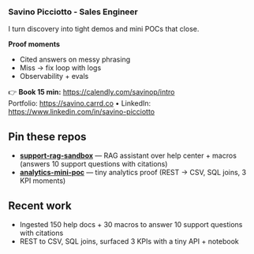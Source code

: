### Savino Picciotto - Sales Engineer

I turn discovery into tight demos and mini POCs that close.

**Proof moments**
- Cited answers on messy phrasing
- Miss → fix loop with logs
- Observability + evals

👉 **Book 15 min:** https://calendly.com/savinop/intro  
Portfolio: https://savino.carrd.co • LinkedIn: https://www.linkedin.com/in/savino-picciotto

## Pin these repos
- **[support-rag-sandbox](https://github.com/savinopicciotto/support-rag-sandbox)** — RAG assistant over help center + macros (answers 10 support questions with citations)
- **[analytics-mini-poc](https://github.com/savinopicciotto/analytics-mini-poc)** — tiny analytics proof (REST → CSV, SQL joins, 3 KPI moments)


## Recent work
- Ingested 150 help docs + 30 macros to answer 10 support questions with citations
- REST to CSV, SQL joins, surfaced 3 KPIs with a tiny API + notebook
